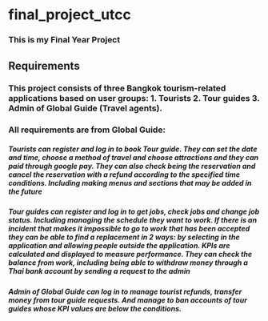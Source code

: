 # final_project_utcc
### This is my Final Year Project 

## Requirements
### This project consists of three Bangkok tourism-related applications based on user groups: 1. Tourists 2. Tour guides 3. Admin of Global Guide (Travel agents).
### All requirements are from Global Guide:
##### Tourists can register and log in to book Tour guide. They can set the date and time, choose a method of travel and choose attractions and they can paid through google pay. They can also check being the reservation and cancel the reservation with a refund according to the specified time conditions. Including making menus and sections that may be added in the future
##### Tour guides can register and log in to get jobs, check jobs and change job status. Including managing the schedule they want to work. If there is an incident that makes it impossible to go to work that has been accepted they can be able to find a replacement in 2 ways: by selecting in the application and allowing people outside the application. KPIs are calculated and displayed to measure performance. They can check the balance from work, including being able to withdraw money through a Thai bank account by sending a request to the admin
##### Admin of Global Guide can log in to manage tourist refunds, transfer money from tour guide requests. And manage to ban accounts of tour guides whose KPI values are below the conditions.
   
